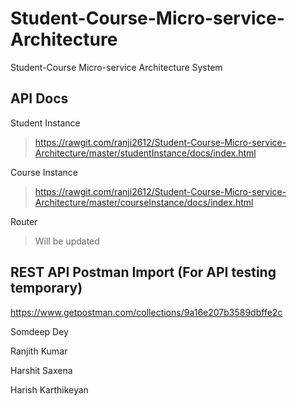 # Student-Course-Micro-service-Architecture
Student-Course Micro-service Architecture System

API Docs
-------

Student Instance
>https://rawgit.com/ranji2612/Student-Course-Micro-service-Architecture/master/studentInstance/docs/index.html

Course Instance
>https://rawgit.com/ranji2612/Student-Course-Micro-service-Architecture/master/courseInstance/docs/index.html

Router
>Will be updated


REST API Postman Import (For API testing temporary)
---------------------------------------------------
https://www.getpostman.com/collections/9a16e207b3589dbffe2c

Somdeep Dey

Ranjith Kumar

Harshit Saxena

Harish Karthikeyan
